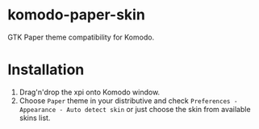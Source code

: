 # komodo-paper-skin
GTK Paper theme compatibility for Komodo.

# Installation
1. Drag'n'drop the xpi onto Komodo window.
2. Choose `Paper` theme in your distributive and check `Preferences - Appearance - Auto detect skin` or just choose the skin from available skins list.
